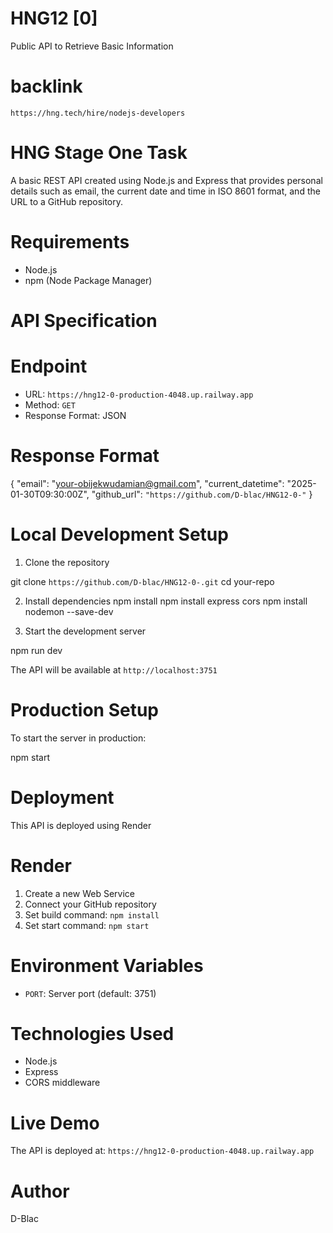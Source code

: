 # HNG12 [0]
Public API to Retrieve Basic Information

# backlink

`https://hng.tech/hire/nodejs-developers`

# HNG Stage One Task

A basic REST API created using Node.js and Express that provides personal details such as email, the current date and time in ISO 8601 format, and the URL to a GitHub repository.

# Requirements

- Node.js
- npm (Node Package Manager)

# API Specification

# Endpoint
- URL: `https://hng12-0-production-4048.up.railway.app`
- Method: `GET`
- Response Format: JSON

# Response Format

{
    "email": "your-obijekwudamian@gmail.com",
    "current_datetime": "2025-01-30T09:30:00Z",
    "github_url": `"https://github.com/D-blac/HNG12-0-"`
}


# Local Development Setup

1. Clone the repository

git clone `https://github.com/D-blac/HNG12-0-.git`
cd your-repo


2. Install dependencies
npm install
npm install express cors
npm install nodemon --save-dev


3. Start the development server

npm run dev


The API will be available at `http://localhost:3751`

# Production Setup

To start the server in production:

npm start

# Deployment

This API is deployed using Render

# Render
1. Create a new Web Service
2. Connect your GitHub repository
3. Set build command: `npm install`
4. Set start command: `npm start`


# Environment Variables
- `PORT`: Server port (default: 3751)

# Technologies Used
- Node.js
- Express
- CORS middleware

# Live Demo
The API is deployed at: `https://hng12-0-production-4048.up.railway.app`

# Author
D-Blac